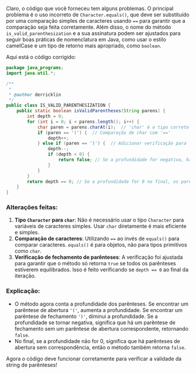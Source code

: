 Claro, o código que você forneceu tem alguns problemas. O principal problema é o uso incorreto de `Character.equals()`, que deve ser substituído por uma comparação simples de caracteres usando `==` para garantir que a comparação seja feita corretamente. Além disso, o nome do método `is_valid_parenthesization` e a sua assinatura podem ser ajustados para seguir boas práticas de nomenclatura em Java, como usar o estilo camelCase e um tipo de retorno mais apropriado, como `boolean`.

Aqui está o código corrigido:

```java
package java_programs;
import java.util.*;

/**
 *
 * @author derricklin
 */
public class IS_VALID_PARENTHESIZATION {
    public static boolean isValidParentheses(String parens) {
        int depth = 0;
        for (int i = 0; i < parens.length(); i++) {
            char paren = parens.charAt(i);  // 'char' é o tipo correto para um caractere
            if (paren == '(') {  // Comparação de char com '=='
                depth++;
            } else if (paren == ')') {  // Adicionar verificação para ')'
                depth--;
                if (depth < 0) { 
                    return false; // Se a profundidade for negativa, há parênteses fechando antes de abrir
                }
            }
        }
        return depth == 0; // Se a profundidade for 0 no final, os parênteses são válidos
    }
}
```

### Alterações feitas:
1. **Tipo `Character` para `char`**: Não é necessário usar o tipo `Character` para variáveis de caracteres simples. Usar `char` diretamente é mais eficiente e simples.
2. **Comparação de caracteres**: Utilizando `==` ao invés de `equals()` para comparar caracteres. `equals()` é para objetos, não para tipos primitivos como `char`.
3. **Verificação de fechamento de parênteses**: A verificação foi ajustada para garantir que o método só retorna `true` se todos os parênteses estiverem equilibrados. Isso é feito verificando se `depth == 0` ao final da iteração.

### Explicação:
- O método agora conta a profundidade dos parênteses. Se encontrar um parêntese de abertura `'('`, aumenta a profundidade. Se encontrar um parêntese de fechamento `')'`, diminui a profundidade. Se a profundidade se tornar negativa, significa que há um parêntese de fechamento sem um parêntese de abertura correspondente, retornando `false`.
- No final, se a profundidade não for 0, significa que há parênteses de abertura sem correspondência, então o método também retorna `false`.

Agora o código deve funcionar corretamente para verificar a validade da string de parênteses!